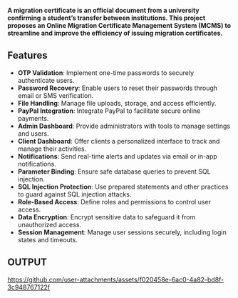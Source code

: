 **A migration certificate is an official document from a university confirming a student’s transfer between institutions. This project proposes an Online Migration Certificate Management System (MCMS) to streamline and improve the efficiency of issuing migration certificates.**

## Features

- **OTP Validation**: Implement one-time passwords to securely authenticate users.
- **Password Recovery**: Enable users to reset their passwords through email or SMS verification.
- **File Handling**: Manage file uploads, storage, and access efficiently.
- **PayPal Integration**: Integrate PayPal to facilitate secure online payments.
- **Admin Dashboard**: Provide administrators with tools to manage settings and users.
- **Client Dashboard**: Offer clients a personalized interface to track and manage their activities.
- **Notifications**: Send real-time alerts and updates via email or in-app notifications.
- **Parameter Binding**: Ensure safe database queries to prevent SQL injection.
- **SQL Injection Protection**: Use prepared statements and other practices to guard against SQL injection attacks.
- **Role-Based Access**: Define roles and permissions to control user access.
- **Data Encryption**: Encrypt sensitive data to safeguard it from unauthorized access.
- **Session Management**: Manage user sessions securely, including login states and timeouts.


## OUTPUT

https://github.com/user-attachments/assets/f020458e-6ac0-4a82-bd8f-3c948767122f

